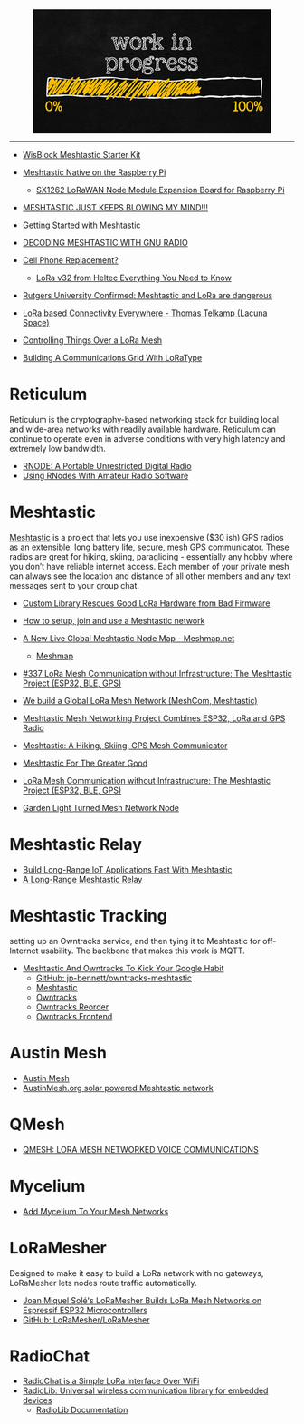 <!--
Maintainer:   jeffskinnerbox@yahoo.com / www.jeffskinnerbox.me
Version:      0.0.0
-->


<div align="center">
<img src="https://raw.githubusercontent.com/jeffskinnerbox/blog/main/content/images/banners-bkgrds/work-in-progress.jpg" title="These materials require additional work and are not ready for general use." align="center" width=420px height=219px>
</div>


---------------




* [WisBlock Meshtastic Starter Kit](https://store.rakwireless.com/products/wisblock-meshtastic-starter-kit?variant=43683420438726)


* [Meshtastic Native on the Raspberry Pi](https://www.youtube.com/watch?v=6UwWQSTCr_I)
    * [SX1262 LoRaWAN Node Module Expansion Board for Raspberry Pi](https://www.waveshare.com/sx1262-lorawan-hat.htm)
* [MESHTASTIC JUST KEEPS BLOWING MY MIND!!!](https://www.youtube.com/watch?v=-9PXRBBqfxU)
* [Getting Started with Meshtastic](https://www.youtube.com/playlist?list=PLshzThxhw4O5JTOACGHzYSSd3soDhoXKK)
* [DECODING MESHTASTIC WITH GNU RADIO](https://hackaday.com/2024/06/26/decoding-meshtastic-with-gnu-radio/)

* [Cell Phone Replacement?](https://blog.adafruit.com/2024/08/18/cell-phone-replacement/)
    * [LoRa v32 from Heltec Everything You Need to Know](https://medium.com/@timothydmoody/lora-v32-from-heltec-everything-you-need-to-know-def4d36fdfaf)






* [Rutgers University Confirmed: Meshtastic and LoRa are dangerous](https://www.youtube.com/watch?v=EAQI2ZSmxPU)
* [LoRa based Connectivity Everywhere - Thomas Telkamp (Lacuna Space)](https://www.youtube.com/watch?v=3769Xc46eUY)
* [Controlling Things Over a LoRa Mesh](https://www.hackster.io/scottpowell69/controlling-things-over-a-lora-mesh-2ea623)
* [Building A Communications Grid With LoRaType](https://hackaday.com/2023/03/13/building-a-communications-grid-with-loratype/)


# Reticulum
Reticulum is the cryptography-based networking stack for building local and wide-area networks with readily available hardware. Reticulum can continue to operate even in adverse conditions with very high latency and extremely low bandwidth.

* [RNODE: A Portable Unrestricted Digital Radio](https://hackaday.com/2024/03/18/rnode-a-portable-unrestricted-digital-radio/)
* [Using RNodes With Amateur Radio Software](https://unsigned.io/guides/2020_05_03_using_rnodes_with_amateur_radio_software.html)


# Meshtastic
[Meshtastic][01] is a project that lets you use inexpensive ($30 ish) GPS radios as an extensible, long battery life, secure, mesh GPS communicator. These radios are great for hiking, skiing, paragliding - essentially any hobby where you don’t have reliable internet access. Each member of your private mesh can always see the location and distance of all other members and any text messages sent to your group chat.

* [Custom Library Rescues Good LoRa Hardware from Bad Firmware](https://hackaday.com/2024/03/13/custom-library-rescues-good-lora-hardware-from-bad-firmware/)

* [How to setup, join and use a Meshtastic network](https://www.geeky-gadgets.com/how-use-meshtastic/)
* [A New Live Global Meshtastic Node Map - Meshmap.net](https://www.youtube.com/watch?v=5JZrCD4bqmk)
    * [Meshmap](https://meshmap.net/)

* [#337 LoRa Mesh Communication without Infrastructure: The Meshtastic Project (ESP32, BLE, GPS)](https://www.youtube.com/watch?v=TY6m6fS8bxU)
* [We build a Global LoRa Mesh Network (MeshCom, Meshtastic)](https://www.youtube.com/watch?v=7OYDr4HPGgo)
* [Meshtastic Mesh Networking Project Combines ESP32, LoRa and GPS Radio](https://www.cnx-software.com/2020/03/11/meshtastic-mesh-networking-project-combines-esp32-lora-and-gps-radio/)
* [Meshtastic: A Hiking, Skiing, GPS Mesh Communicator](https://www.hackster.io/punkgeek/meshtastic-a-hiking-skiing-gps-mesh-communicator-84f999)
* [Meshtastic For The Greater Good](https://hackaday.com/2023/06/26/meshtastic-for-the-greater-good/)
* [LoRa Mesh Communication without Infrastructure: The Meshtastic Project (ESP32, BLE, GPS)](https://www.youtube.com/watch?v=TY6m6fS8bxU&feature=youtu.be)

* [Garden Light Turned Mesh Network Node](https://hackaday.com/2024/01/21/garden-light-turned-mesh-network-node/)


# Meshtastic Relay

* [Build Long-Range IoT Applications Fast With Meshtastic](https://spectrum.ieee.org/build-iot-apps-with-meshtastic)
* [A Long-Range Meshtastic Relay](https://hackaday.com/2024/04/03/long-range-meshtastic-relay/)


# Meshtastic Tracking
setting up an Owntracks service, and then tying it to Meshtastic for off-Internet usability. The backbone that makes this work is MQTT.

* [Meshtastic And Owntracks To Kick Your Google Habit](https://hackaday.com/2023/10/11/meshtastic-and-owntracks-to-kick-your-google-habit/)
    * [GitHub: jp-bennett/owntracks-meshtastic](https://github.com/jp-bennett/owntracks-meshtastic)
    * [Meshtastic](https://meshtastic.org/)
    * [Owntracks](https://owntracks.org/)
    * [Owntracks Reorder](https://github.com/owntracks/recorder)
    * [Owntracks Frontend](https://github.com/owntracks/frontend)


# Austin Mesh

* [Austin Mesh](https://austinmesh.org/)
* [AustinMesh.org solar powered Meshtastic network](https://www.youtube.com/watch?v=XXbdW5C9r9g)


# QMesh

* [QMESH: LORA MESH NETWORKED VOICE COMMUNICATIONS](https://hackaday.com/2021/06/06/qmesh-lora-mesh-networked-voice-communications/)


# Mycelium

* [Add Mycelium To Your Mesh Networks](https://hackaday.com/2021/10/26/add-mycelium-to-your-mesh-networks/)


# LoRaMesher
Designed to make it easy to build a LoRa network with no gateways, LoRaMesher lets nodes route traffic automatically.

* [Joan Miquel Solé's LoRaMesher Builds LoRa Mesh Networks on Espressif ESP32 Microcontrollers](https://www.hackster.io/news/joan-miquel-sole-s-loramesher-builds-lora-mesh-networks-on-espressif-esp32-microcontrollers-b546e249bcd8)
* [GitHub: LoRaMesher/LoRaMesher](https://github.com/LoRaMesher/LoRaMesher)


# RadioChat

* [RadioChat is a Simple LoRa Interface Over WiFi](https://hackaday.com/2023/12/25/radiochat-is-a-simple-lora-interface-over-wifi/)
* [RadioLib: Universal wireless communication library for embedded devices](https://github.com/jgromes/RadioLib/tree/master)
    * [RadioLib Documentation](https://jgromes.github.io/RadioLib/)



[01]:https://www.meshtastic.org/

